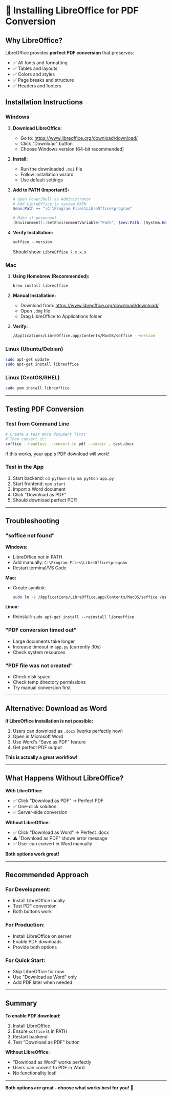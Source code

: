 # 📄 Installing LibreOffice for PDF Conversion

## Why LibreOffice?

LibreOffice provides **perfect PDF conversion** that preserves:
- ✅ All fonts and formatting
- ✅ Tables and layouts
- ✅ Colors and styles
- ✅ Page breaks and structure
- ✅ Headers and footers

## Installation Instructions

### Windows

1. **Download LibreOffice:**
   - Go to: https://www.libreoffice.org/download/download/
   - Click "Download" button
   - Choose Windows version (64-bit recommended)

2. **Install:**
   - Run the downloaded `.msi` file
   - Follow installation wizard
   - Use default settings

3. **Add to PATH (Important!):**
   ```powershell
   # Open PowerShell as Administrator
   # Add LibreOffice to system PATH
   $env:Path += ";C:\Program Files\LibreOffice\program"
   
   # Make it permanent
   [Environment]::SetEnvironmentVariable("Path", $env:Path, [System.EnvironmentVariableTarget]::Machine)
   ```

4. **Verify Installation:**
   ```powershell
   soffice --version
   ```
   Should show: `LibreOffice 7.x.x.x`

### Mac

1. **Using Homebrew (Recommended):**
   ```bash
   brew install libreoffice
   ```

2. **Manual Installation:**
   - Download from: https://www.libreoffice.org/download/download/
   - Open `.dmg` file
   - Drag LibreOffice to Applications folder

3. **Verify:**
   ```bash
   /Applications/LibreOffice.app/Contents/MacOS/soffice --version
   ```

### Linux (Ubuntu/Debian)

```bash
sudo apt-get update
sudo apt-get install libreoffice
```

### Linux (CentOS/RHEL)

```bash
sudo yum install libreoffice
```

---

## Testing PDF Conversion

### Test from Command Line

```bash
# Create a test Word document first
# Then convert it:
soffice --headless --convert-to pdf --outdir . test.docx
```

If this works, your app's PDF download will work!

### Test in the App

1. Start backend: `cd python-nlp && python app.py`
2. Start frontend: `npm start`
3. Import a Word document
4. Click "Download as PDF"
5. Should download perfect PDF!

---

## Troubleshooting

### "soffice not found"

**Windows:**
- LibreOffice not in PATH
- Add manually: `C:\Program Files\LibreOffice\program`
- Restart terminal/VS Code

**Mac:**
- Create symlink:
  ```bash
  sudo ln -s /Applications/LibreOffice.app/Contents/MacOS/soffice /usr/local/bin/soffice
  ```

**Linux:**
- Reinstall: `sudo apt-get install --reinstall libreoffice`

### "PDF conversion timed out"

- Large documents take longer
- Increase timeout in `app.py` (currently 30s)
- Check system resources

### "PDF file was not created"

- Check disk space
- Check temp directory permissions
- Try manual conversion first

---

## Alternative: Download as Word

**If LibreOffice installation is not possible:**

1. Users can download as `.docx` (works perfectly now)
2. Open in Microsoft Word
3. Use Word's "Save as PDF" feature
4. Get perfect PDF output

**This is actually a great workflow!**

---

## What Happens Without LibreOffice?

**With LibreOffice:**
- ✅ Click "Download as PDF" → Perfect PDF
- ✅ One-click solution
- ✅ Server-side conversion

**Without LibreOffice:**
- ✅ Click "Download as Word" → Perfect .docx
- ⚠️ "Download as PDF" shows error message
- ✅ User can convert in Word manually

**Both options work great!**

---

## Recommended Approach

### For Development:
- Install LibreOffice locally
- Test PDF conversion
- Both buttons work

### For Production:
- Install LibreOffice on server
- Enable PDF downloads
- Provide both options

### For Quick Start:
- Skip LibreOffice for now
- Use "Download as Word" only
- Add PDF later when needed

---

## Summary

**To enable PDF download:**
1. Install LibreOffice
2. Ensure `soffice` is in PATH
3. Restart backend
4. Test "Download as PDF" button

**Without LibreOffice:**
- "Download as Word" works perfectly
- Users can convert to PDF in Word
- No functionality lost!

---

**Both options are great - choose what works best for you!** 🚀
